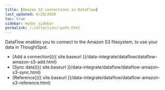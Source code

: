 ```yaml
---
title: [Amazon S3 connections in DataFlow]
last_updated: 6/20/2020
toc: true
sidebar: mydoc_sidebar
permalink: /:collection/:path.html
---
```

DataFlow enables you to connect to the Amazon S3 filesystem, to use your data in ThoughtSpot.

- [Add a connection]({{ site.baseurl }}/data-integrate/dataflow/dataflow-amazon-s3-add.html)
- [Sync data]({{ site.baseurl }}/data-integrate/dataflow/dataflow-amazon-s3-sync.html)
- [Reference]({{ site.baseurl }}/data-integrate/dataflow/dataflow-amazon-s3-reference.html)
